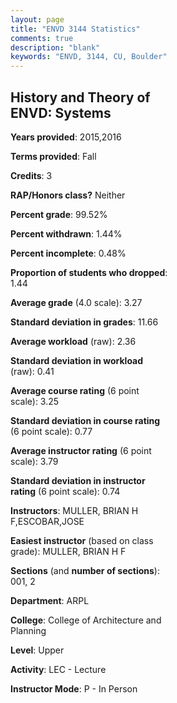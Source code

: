 ```yaml
---
layout: page
title: "ENVD 3144 Statistics"
comments: true
description: "blank"
keywords: "ENVD, 3144, CU, Boulder"
--- 
```

<head>
<script src="https://ajax.googleapis.com/ajax/libs/jquery/2.1.3/jquery.min.js"></script>
<script src="https://dl.dropboxusercontent.com/s/pc42nxpaw1ea4o9/highcharts.js?dl=0"></script>
<!-- <script src="../assets/js/highcharts.js"></script> -->
<style type="text/css">@font-face {
	font-family: "Bebas Neue";
	src: url(https://www.filehosting.org/file/details/544349/BebasNeue%20Regular.otf) format("opentype");
	}
	h1.Bebas { 
		font-family: "Bebas Neue", Verdana, Tahoma;
	}
</style>
</head>
<body>
	<div id="container" style="float: right; width: 45%; height: 88%; margin-left: 2.5%; margin-right: 2.5%;"></div>
	<script language="JavaScript">
		$(document).ready(function() {
		var chart = {type: 'column'};
		var title = {text: 'Grade Distribution'};
		var xAxis = {categories: ['A','B','C','D','F'],crosshair: true};
		var yAxis = {min: 0,title: {text: 'Percentage'}};
		var tooltip = {headerFormat: '<center><b><span style="font-size:20px">{point.key}</span></b></center>',
		               pointFormat: '<td style="padding:0"><b>{point.y:.1f}%</b></td>',
		               footerFormat: '</table>',shared: true,useHTML: true};
		var plotOptions = {column: {pointPadding: 0.0,borderWidth: 0}};  
		var credits = {enabled: false};var series= [{name: 'Percent',data: [49.27,36.1,12.68,0.0,1.95,]}];
		var json = {};
		json.chart = chart;
		json.title = title;
		json.tooltip = tooltip;
		json.xAxis = xAxis;
		json.yAxis = yAxis;  
		json.series = series;
		json.plotOptions = plotOptions;  
		json.credits = credits;
		$('#container').highcharts(json);
	});
	</script>
</body>
			   
## History and Theory of ENVD: Systems

**Years provided**: 2015,2016

**Terms provided**: Fall

**Credits**: 3

**RAP/Honors class?** Neither

**Percent grade**: 99.52%

**Percent withdrawn**: 1.44%

**Percent incomplete**: 0.48%

**Proportion of students who dropped**: 1.44

**Average grade** (4.0 scale): 3.27

**Standard deviation in grades**: 11.66

**Average workload** (raw): 2.36

**Standard deviation in workload** (raw): 0.41

**Average course rating** (6 point scale): 3.25

**Standard deviation in course rating** (6 point scale): 0.77

**Average instructor rating** (6 point scale): 3.79

**Standard deviation in instructor rating** (6 point scale): 0.74

**Instructors**: MULLER, BRIAN H F,ESCOBAR,JOSE

**Easiest instructor** (based on class grade): MULLER, BRIAN H F

**Sections** (and **number of sections**): 001, 2

**Department**: ARPL

**College**: College of Architecture and Planning

**Level**: Upper

**Activity**: LEC - Lecture

**Instructor Mode**: P  - In Person